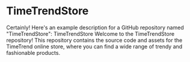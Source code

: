 # TimeTrendStore
Certainly! Here's an example description for a GitHub repository named "TimeTrendStore":  TimeTrendStore  Welcome to the TimeTrendStore repository! This repository contains the source code and assets for the TimeTrend online store, where you can find a wide range of trendy and fashionable products. 
